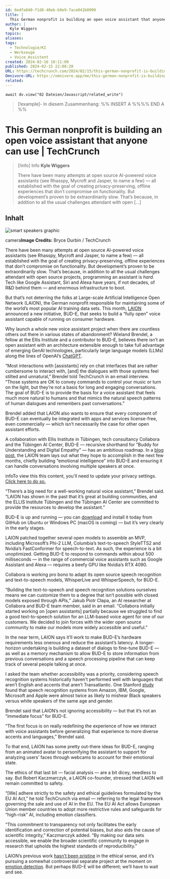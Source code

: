 ```yaml
---
id: 6edfa840-f1d8-40eb-b9e9-7ace041b0990
title: |
  This German nonprofit is building an open voice assistant that anyone can use | TechCrunch
author: |
  Kyle Wiggers
topics: 
aliases: 
tags:
  - Technologie/KI
  - Werkzeuge
  - Voice_Assistent
created: 2024-02-16 10:11:09
published: 2024-02-15 22:08:20
URL: https://techcrunch.com/2024/02/15/this-german-nonprofit-is-building-an-open-voice-assistant-that-anyone-can-use/?guccounter=1
Omnivore-URL: https://omnivore.app/me/this-german-nonprofit-is-building-an-open-voice-assistant-that-a-18db12f1523
related: 
---
```


```dataviewjs
await dv.view("02 Dateien/Javascript/related_write")
```
> [!example]- In diesem Zusammenhang:
> %% INSERT A %%%% END A %%

# This German nonprofit is building an open voice assistant that anyone can use | TechCrunch

> [!info] Info
> **Kyle Wiggers**
> 
> There have been many attempts at open source AI-powered voice assistants (see Rhasspy, Mycroft and Jasper, to name a few) &#8212; all established with the goal of creating privacy-preserving, offline experiences that don&#8217;t compromise on functionality. But development&#8217;s proven to be extraordinarily slow. That&#8217;s because, in addition to all the usual challenges attendant with open [&hellip;]


## Inhalt

![smart speakers graphic](https://proxy-prod.omnivore-image-cache.app/0x0,sDWM8MWtuhNmzP3gzH6_Od5oumKJOVmD1WVjB7qo1Gqc/https://techcrunch.com/wp-content/uploads/2017/10/voice-assistants.png?w=730&crop=1)

camera**Image Credits:** Bryce Durbin / TechCrunch

There have been many attempts at open source AI-powered voice assistants (see Rhasspy, Mycroft and Jasper, to name a few) — all established with the goal of creating privacy-preserving, offline experiences that don’t compromise on functionality. But development’s proven to be extraordinarily slow. That’s because, in addition to all the usual challenges attendant with open source projects, programming an assistant is _hard._ Tech like Google Assistant, Siri and Alexa have years, if not decades, of R&D behind them — and enormous infrastructure to boot.

But that’s not deterring the folks at Large-scale Artificial Intelligence Open Network (LAION), the German nonprofit responsible for maintaining some of the world’s most popular AI training data sets. This month, [LAION](https://laion.ai/) announced a new initiative, BUD-E, that seeks to build a “fully open” voice assistant capable of running on consumer hardware.

Why launch a whole new voice assistant project when there are countless others out there in various states of abandonment? Wieland Brendel, a fellow at the Ellis Institute and a contributor to BUD-E, believes there isn’t an open assistant with an architecture extensible enough to take full advantage of emerging GenAI technologies, particularly large language models (LLMs) along the lines of OpenAI’s [ChatGPT](https://techcrunch.com/tag/chatgpt/).

“Most interactions with \[assistants\] rely on chat interfaces that are rather cumbersome to interact with, \[and\] the dialogues with those systems feel stilted and unnatural,” Brendel told TechCrunch in an email interview. “Those systems are OK to convey commands to control your music or turn on the light, but they’re not a basis for long and engaging conversations. The goal of BUD-E is to provide the basis for a voice assistant that feels much more natural to humans and that mimics the natural speech patterns of human dialogues and remembers past conversations.”

Brendel added that LAION also wants to ensure that every component of BUD-E can eventually be integrated with apps and services license-free, even commercially — which isn’t necessarily the case for other open assistant efforts.

A collaboration with Ellis Institute in Tübingen, tech consultancy Collabora and the Tübingen AI Center, BUD-E — recursive shorthand for “Buddy for Understanding and Digital Empathy” — has an ambitious roadmap. In a [blog post](https://laion.ai/blog/bud-e/), the LAION team lays out what they hope to accomplish in the next few months, chiefly building “emotional intelligence” into BUD-E and ensuring it can handle conversations involving multiple speakers at once.

infoTo view this this content, you'll need to update your privacy settings.  
[Click here to do so.](https://techcrunch.mydashboard.oath.com/guc-redirect?app=thirdPartyContentEmbed)

“There’s a big need for a well-working natural voice assistant,” Brendel said. “LAION has shown in the past that it’s great at building communities, and the ELLIS Institute Tübingen and the Tübingen AI Center are committed to provide the resources to develop the assistant.”

BUD-E is up and running — you can [download](https://github.com/LAION-AI/natural%5Fvoice%5Fassistant) and install it today from GitHub on Ubuntu or Windows PC (macOS is coming) — but it’s very clearly in the early stages.

LAION patched together several open models to assemble an MVP, including Microsoft’s Phi-2 LLM, Columbia’s text-to-speech StyleTTS2 and Nvidia’s FastConformer for speech-to-text. As such, the experience is a bit unoptimized. Getting BUD-E to respond to commands within about 500 milliseconds — in the range of commercial voice assistants such as Google Assistant and Alexa — requires a beefy GPU like Nvidia’s RTX 4090.

Collabora is working pro bono to adapt its open source speech recognition and text-to-speech models, WhisperLive and WhisperSpeech, for BUD-E.

“Building the text-to-speech and speech recognition solutions ourselves means we can customize them to a degree that isn’t possible with closed models exposed through APIs,” Jakub Piotr Cłapa, an AI researcher at Collabora and BUD-E team member, said in an email. “Collabora initially started working on \[open assistants\] partially because we struggled to find a good text-to-speech solution for an LLM-based voice agent for one of our customers. We decided to join forces with the wider open source community to make our models more widely accessible and useful.”

In the near term, LAION says it’ll work to make BUD-E’s hardware requirements less onerous and reduce the assistant’s latency. A longer-horizon undertaking is building a dataset of dialogs to fine-tune BUD-E — as well as a memory mechanism to allow BUD-E to store information from previous conversations and a speech processing pipeline that can keep track of several people talking at once. 

I asked the team whether accessibility was a priority, considering speech recognition systems historically haven’t performed well with languages that aren’t English and accents that aren’t Transatlantic. One Stanford [study](https://news.stanford.edu/2020/03/23/automated-speech-recognition-less-accurate-blacks/) found that speech recognition systems from Amazon, IBM, Google, Microsoft and Apple were almost twice as likely to mishear Black speakers versus white speakers of the same age and gender.

Brendel said that LAION’s not ignoring accessibility — but that it’s not an “immediate focus” for BUD-E.

“The first focus is on really redefining the experience of how we interact with voice assistants before generalizing that experience to more diverse accents and languages,” Brendel said.

To that end, LAION has some pretty out-there ideas for BUD-E, ranging from an animated avatar to personifying the assistant to support for analyzing users’ faces through webcams to account for their emotional state.

The ethics of that last bit — facial analysis — are a bit dicey, needless to say. But Robert Kaczmarczyk, a LAION co-founder, stressed that LAION will remain committed to safety.

“\[We\] adhere strictly to the safety and ethical guidelines formulated by the EU AI Act,” he told TechCrunch via email — referring to the legal framework governing the sale and use of AI in the EU. The EU AI Act allows European Union member countries to adopt more restrictive rules and safeguards for “high-risk” AI, including emotion classifiers.

“This commitment to transparency not only facilitates the early identification and correction of potential biases, but also aids the cause of scientific integrity,” Kaczmarczyk added. “By making our data sets accessible, we enable the broader scientific community to engage in research that upholds the highest standards of reproducibility.”

LAION’s previous work [hasn’t been pristine](https://www.insider.com/chatgpt-is-like-many-other-ai-models-rife-with-bias-2023-1) in the ethical sense, and it’s pursuing a somewhat controversial separate project at the moment on [emotion detection](https://techcrunch.com/2023/10/27/a-group-behind-stable-diffusion-wants-to-open-source-emotion-detecting-ai/). But perhaps BUD-E will be different; we’ll have to wait and see.